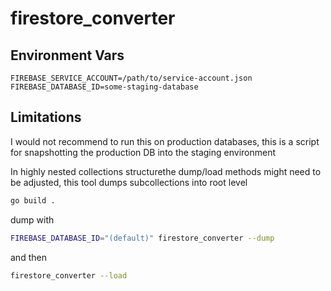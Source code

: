# firestore_converter

## Environment Vars

```
FIREBASE_SERVICE_ACCOUNT=/path/to/service-account.json
FIREBASE_DATABASE_ID=some-staging-database
```

## Limitations

I would not recommend to run this on production databases, this is a script for
snapshotting the production DB into the staging environment

In highly nested collections structurethe dump/load methods might need to be
adjusted, this tool dumps subcollections into root level

```sh
go build .
```

dump with

```sh
FIREBASE_DATABASE_ID="(default)" firestore_converter --dump
```

and then

```sh
firestore_converter --load
```
